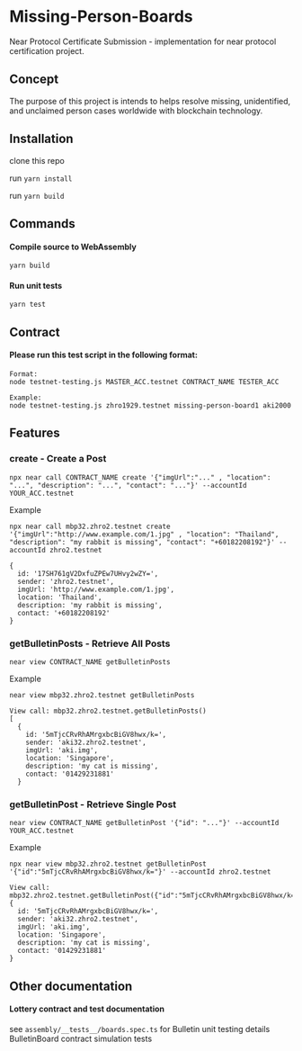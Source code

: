 # Missing-Person-Boards
Near Protocol Certificate Submission - implementation for near protocol certification project.


## Concept
The purpose of this project is intends to helps resolve missing, unidentified, and unclaimed person cases worldwide with blockchain technology.

## Installation
clone this repo

run `yarn install` 

run `yarn build` 


## Commands
#### Compile source to WebAssembly

    yarn build                    

#### Run unit tests
    yarn test         


## Contract

#### Please run this test script in the following format:
    Format:
    node testnet-testing.js MASTER_ACC.testnet CONTRACT_NAME TESTER_ACC
    
    Example:
    node testnet-testing.js zhro1929.testnet missing-person-board1 aki2000


## Features
### create - Create a Post

`npx near call CONTRACT_NAME create '{"imgUrl":"..." , "location": "...", "description": "...", "contact": "..."}' --accountId YOUR_ACC.testnet`

Example

`npx near call mbp32.zhro2.testnet create '{"imgUrl":"http://www.example.com/1.jpg" , "location": "Thailand", "description": "my rabbit is missing", "contact": "+60182208192"}' --accountId zhro2.testnet`

    {
      id: '17SH761gV2DxfuZPEw7UHvy2wZY=',
      sender: 'zhro2.testnet',
      imgUrl: 'http://www.example.com/1.jpg',
      location: 'Thailand',
      description: 'my rabbit is missing',
      contact: '+60182208192'
    }

### getBulletinPosts - Retrieve All Posts

`near view CONTRACT_NAME getBulletinPosts`

Example

`near view mbp32.zhro2.testnet getBulletinPosts`

    View call: mbp32.zhro2.testnet.getBulletinPosts()
    [
      {
        id: '5mTjcCRvRhAMrgxbcBiGV8hwx/k=',
        sender: 'aki32.zhro2.testnet',
        imgUrl: 'aki.img',
        location: 'Singapore',
        description: 'my cat is missing',
        contact: '01429231881'
      }

### getBulletinPost - Retrieve Single Post

`near view CONTRACT_NAME getBulletinPost '{"id": "..."}' --accountId YOUR_ACC.testnet`

Example

`npx near view mbp32.zhro2.testnet getBulletinPost '{"id":"5mTjcCRvRhAMrgxbcBiGV8hwx/k="}' --accountId zhro2.testnet`

    View call: mbp32.zhro2.testnet.getBulletinPost({"id":"5mTjcCRvRhAMrgxbcBiGV8hwx/k="})
    {
      id: '5mTjcCRvRhAMrgxbcBiGV8hwx/k=',
      sender: 'aki32.zhro2.testnet',
      imgUrl: 'aki.img',
      location: 'Singapore',
      description: 'my cat is missing',
      contact: '01429231881'
    }

## Other documentation
#### Lottery contract and test documentation

see `assembly/__tests__/boards.spec.ts` for Bulletin unit testing details
BulletinBoard contract simulation tests


